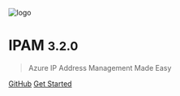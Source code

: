 <!-- _coverpage.md -->

![logo](./images/ipam-logo.png ':size=45%')

# IPAM <small>3.2.0</small>
> Azure IP Address Management Made Easy

[GitHub](https://github.com/Azure/ipam)
[Get Started](/README.md)

